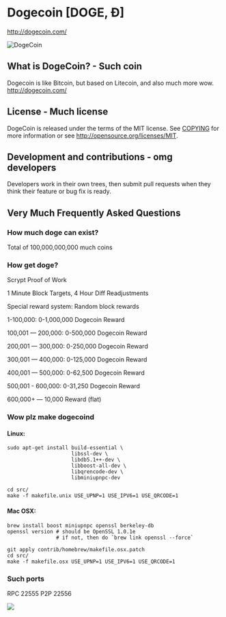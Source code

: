 # Dogecoin [DOGE, Ð]
http://dogecoin.com/

![DogeCoin](http://static.tumblr.com/ppdj5y9/Ae9mxmxtp/300coin.png)

## What is DogeCoin? - Such coin
Dogecoin is like Bitcoin, but based on Litecoin, and also much more wow.
http://dogecoin.com/

## License - Much license
DogeCoin is released under the terms of the MIT license. See [COPYING](COPYING)
for more information or see http://opensource.org/licenses/MIT.

## Development and contributions - omg developers
Developers work in their own trees, then submit pull requests when they think
their feature or bug fix is ready.

## Very Much Frequently Asked Questions

### How much doge can exist?
Total of 100,000,000,000 much coins

### How get doge?
Scrypt Proof of Work

1 Minute Block Targets, 4 Hour Diff Readjustments

Special reward system: Random block rewards

1-100,000: 0-1,000,000 Dogecoin Reward

100,001 — 200,000: 0-500,000 Dogecoin Reward

200,001 — 300,000: 0-250,000 Dogecoin Reward

300,001 — 400,000: 0-125,000 Dogecoin Reward

400,001 — 500,000: 0-62,500 Dogecoin Reward

500,001 - 600,000: 0-31,250 Dogecoin Reward

600,000+ — 10,000 Reward (flat)

### Wow plz make dogecoind

#### Linux:

    sudo apt-get install build-essential \
                         libssl-dev \
                         libdb5.1++-dev \
                         libboost-all-dev \
                         libqrencode-dev \
                         libminiupnpc-dev

    cd src/
    make -f makefile.unix USE_UPNP=1 USE_IPV6=1 USE_QRCODE=1

#### Mac OSX:

    brew install boost miniupnpc openssl berkeley-db
    openssl version # should be OpenSSL 1.0.1e
                    # if not, then do `brew link openssl --force`

    git apply contrib/homebrew/makefile.osx.patch
    cd src/
    make -f makefile.osx USE_UPNP=1 USE_IPV6=1 USE_QRCODE=1

### Such ports
RPC 22555
P2P 22556

![](http://dogesay.com/wow//////such/coin)
